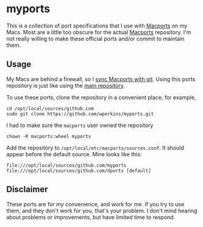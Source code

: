 # myports

This is a collection of port specifications that I use with
[Macports](https://www.macports.org/) on my Macs.  Most are a little
too obscure for the actual [Macports](https://www.macports.org/)
repository. I'm not really willing to make these official ports and/or
commit to maintain them.   

## Usage

My Macs are behind a firewall, so I
[sync Macports with git](https://trac.macports.org/wiki/howto/SyncingWithGit).
Using this ports repository is just like using the
[main repository](https://github.com/macports/macports-ports). 

To use these ports, clone the repository in a convenient place, for
example,

```
cd /opt/local/sources/github.com
sudo git clone https://github.com/wperkins/myports.git
```

I had to make sure the `macports` user owned the repository

```
chown -R macports:wheel myports
```

Add the repository to `/opt/local/etc/macports/sources.conf`. It
should appear before the default source. Mine looks like this:

```
file:///opt/local/sources/github.com/myports
file:///opt/local/sources/github.com/dports [default]
```

## Disclaimer

These ports are for *my* convenience, and work for me.  If you try to
use them, and they don't work for you, that's your problem.  I don't
mind hearing about problems or improvements, but have limited time to
respond.   


